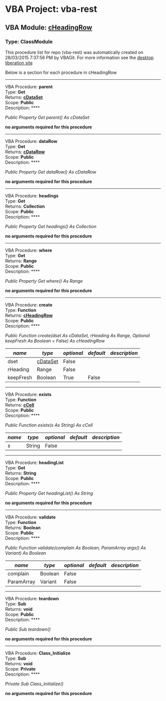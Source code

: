 # VBA Project: **vba-rest**
## VBA Module: **[cHeadingRow](/libraries/cHeadingRow.cls "source is here")**
### Type: ClassModule  

This procedure list for repo (vba-rest) was automatically created on 28/03/2015 7:37:56 PM by VBAGit.
For more information see the [desktop liberation site](http://ramblings.mcpher.com/Home/excelquirks/drivesdk/gettinggithubready "desktop liberation")

Below is a section for each procedure in cHeadingRow

---
VBA Procedure: **parent**  
Type: **Get**  
Returns: **[cDataSet](/libraries/cDataSet_cls.md "cDataSet")**  
Scope: **Public**  
Description: ****  

*Public Property Get parent() As cDataSet*  

**no arguments required for this procedure**


---
VBA Procedure: **dataRow**  
Type: **Get**  
Returns: **[cDataRow](/libraries/cDataRow_cls.md "cDataRow")**  
Scope: **Public**  
Description: ****  

*Public Property Get dataRow() As cDataRow*  

**no arguments required for this procedure**


---
VBA Procedure: **headings**  
Type: **Get**  
Returns: **Collection**  
Scope: **Public**  
Description: ****  

*Public Property Get headings() As Collection*  

**no arguments required for this procedure**


---
VBA Procedure: **where**  
Type: **Get**  
Returns: **Range**  
Scope: **Public**  
Description: ****  

*Public Property Get where() As Range*  

**no arguments required for this procedure**


---
VBA Procedure: **create**  
Type: **Function**  
Returns: **[cHeadingRow](/libraries/cHeadingRow_cls.md "cHeadingRow")**  
Scope: **Public**  
Description: ****  

*Public Function create(dset As cDataSet, rHeading As Range, Optional keepFresh As Boolean = False) As cHeadingRow*  

*name*|*type*|*optional*|*default*|*description*
---|---|---|---|---
dset|[cDataSet](/libraries/cDataSet_cls.md "cDataSet")|False||
rHeading|Range|False||
keepFresh|Boolean|True| False|


---
VBA Procedure: **exists**  
Type: **Function**  
Returns: **[cCell](/libraries/cCell_cls.md "cCell")**  
Scope: **Public**  
Description: ****  

*Public Function exists(s As String) As cCell*  

*name*|*type*|*optional*|*default*|*description*
---|---|---|---|---
s|String|False||


---
VBA Procedure: **headingList**  
Type: **Get**  
Returns: **String**  
Scope: **Public**  
Description: ****  

*Public Property Get headingList() As String*  

**no arguments required for this procedure**


---
VBA Procedure: **validate**  
Type: **Function**  
Returns: **Boolean**  
Scope: **Public**  
Description: ****  

*Public Function validate(complain As Boolean, ParamArray args() As Variant) As Boolean*  

*name*|*type*|*optional*|*default*|*description*
---|---|---|---|---
complain|Boolean|False||
ParamArray|Variant|False||


---
VBA Procedure: **teardown**  
Type: **Sub**  
Returns: **void**  
Scope: **Public**  
Description: ****  

*Public Sub teardown()*  

**no arguments required for this procedure**


---
VBA Procedure: **Class_Initialize**  
Type: **Sub**  
Returns: **void**  
Scope: **Private**  
Description: ****  

*Private Sub Class_Initialize()*  

**no arguments required for this procedure**
